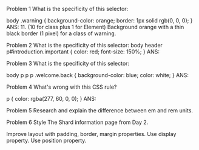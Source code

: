 Problem 1
What is the specificity of this selector:

body .warning {
  background-color: orange;
  border: 1px solid rgb(0, 0, 0);
}
ANS: 11. (10 for class plus 1 for Element) Background orange with a thin black border (1 pixel) for a class of warning.

Problem 2
What is the specificity of this selector:
body header p#introduction.important {
  color: red;
  font-size: 150%;
}
ANS: 

Problem 3
What is the specificity of this selector:

body p p p .welcome.back {
  background-color: blue;
  color: white;
}
ANS: 

Problem 4
What's wrong with this CSS rule?

p {
  color: rgba(277, 60, 0, 0);
}
ANS: 

Problem 5
Research and explain the difference between em and rem units.

Problem 6
Style The Shard information page from Day 2.

Improve layout with padding, border, margin properties.
Use display property.
Use position property.
